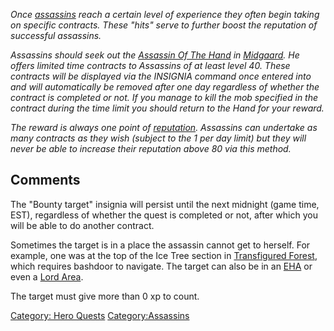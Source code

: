 *Once [ assassins](Assassin "wikilink") reach a certain level of
experience they often begin taking on specific contracts. These "hits"
serve to further boost the reputation of successful assassins.*

*Assassins should seek out the [Assassin Of The
Hand](Assassin_Of_The_Hand "wikilink") in
[Midgaard](Midgaard "wikilink"). He offers limited time contracts to
Assassins of at least level 40. These contracts will be displayed via
the INSIGNIA command once entered into and will automatically be removed
after one day regardless of whether the contract is completed or not. If
you manage to kill the mob specified in the contract during the time
limit you should return to the Hand for your reward.*

*The reward is always one point of [reputation](reputation "wikilink").
Assassins can undertake as many contracts as they wish (subject to the 1
per day limit) but they will never be able to increase their reputation
above 80 via this method.*

## Comments

The "Bounty target" insignia will persist until the next midnight (game
time, EST), regardless of whether the quest is completed or not, after
which you will be able to do another contract.

Sometimes the target is in a place the assassin cannot get to herself.
For example, one was at the top of the Ice Tree section in [Transfigured
Forest](Transfigured_Forest "wikilink"), which requires bashdoor to
navigate. The target can also be in an
[EHA](:Category:Elite_Hero_Areas "wikilink") or even a [Lord
Area](:Category:Lord_Planes "wikilink").

The target must give more than 0 xp to count.

[Category: Hero Quests](Category:_Hero_Quests "wikilink")
[Category:Assassins](Category:Assassins "wikilink")
